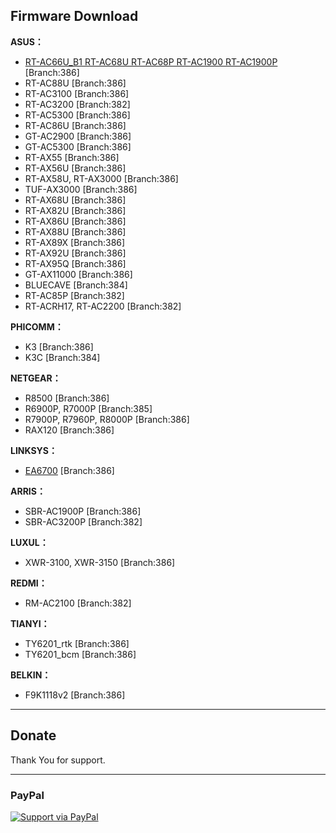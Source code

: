 Firmware Download
-----------------
**ASUS：**

 * [RT-AC66U_B1 RT-AC68U RT-AC68P RT-AC1900 RT-AC1900P](https://mega.nz/folder/RU8yWTwR#CARSgNhGHVswk_F3os21Vw)  [Branch:386]
 * RT-AC88U  [Branch:386]
 * RT-AC3100 [Branch:386]
 * RT-AC3200 [Branch:382]
 * RT-AC5300 [Branch:386]
 * RT-AC86U [Branch:386]
 * GT-AC2900 [Branch:386]
 * GT-AC5300 [Branch:386]
 * RT-AX55 [Branch:386]
 * RT-AX56U [Branch:386]
 * RT-AX58U, RT-AX3000 [Branch:386]
 * TUF-AX3000 [Branch:386]
 * RT-AX68U [Branch:386]
 * RT-AX82U [Branch:386]
 * RT-AX86U [Branch:386]
 * RT-AX88U [Branch:386]
 * RT-AX89X [Branch:386]
 * RT-AX92U [Branch:386]
 * RT-AX95Q [Branch:386]
 * GT-AX11000 [Branch:386]
 * BLUECAVE [Branch:384]
 * RT-AC85P [Branch:382]
 * RT-ACRH17, RT-AC2200 [Branch:382]



**PHICOMM：**

* K3 [Branch:386]
* K3C [Branch:384]


**NETGEAR：**

* R8500 [Branch:386]
* R6900P, R7000P [Branch:385]
* R7900P, R7960P, R8000P [Branch:386]
* RAX120 [Branch:386]


**LINKSYS：**

* [EA6700](https://mega.nz/folder/RFtCTTaS#ezM3Ihig0pIKwEUc6y0dOQ)  [Branch:386]


**ARRIS：**

* SBR-AC1900P [Branch:386]
* SBR-AC3200P [Branch:382]


**LUXUL：**

* XWR-3100, XWR-3150 [Branch:386]


**REDMI：**

* RM-AC2100 [Branch:382]


**TIANYI：**

* TY6201_rtk [Branch:386]
* TY6201_bcm [Branch:386]


**BELKIN：**

* F9K1118v2 [Branch:386]

-----------------

## Donate

Thank You for support.

-----------------

### PayPal

[![Support via PayPal](https://cdn.rawgit.com/twolfson/paypal-github-button/1.0.0/dist/button.svg)](https://paypal.me/paldier/)
